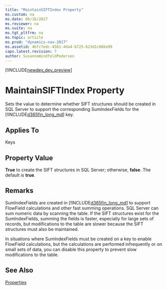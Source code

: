 ```yaml
---
title: "MaintainSIFTIndex Property"
ms.custom: na
ms.date: 06/16/2017
ms.reviewer: na
ms.suite: na
ms.tgt_pltfrm: na
ms.topic: article
ms.prod: "dynamics-nav-2017"
ms.assetid: 4bfc7edc-4561-4da4-b725-623d1c86be99
caps.latest.revision: 7
author: SusanneWindfeldPedersen
---
```


[!INCLUDE[newdev_dev_preview](../includes/newdev_dev_preview.md)]

# MaintainSIFTIndex Property
Sets the value to determine whether SIFT structures should be created in SQL Server to support the corresponding SumIndexFields for the [!INCLUDE[d365fin_long_md](../includes/d365fin_long_md.md)] key.  
  
## Applies To  
 Keys  
  
## Property Value  
 **True** to create the SIFT structures in SQL Server; otherwise, **false**. The default is **true**.  
  
## Remarks  
 SumIndexFields are created in [!INCLUDE[d365fin_long_md](../includes/d365fin_long_md.md)] to support FlowField calculations and other fast summing operations. SQL Server can sum numeric data by scanning the table. If the SIFT structures exist for the SumIndexFields, summing the fields is faster, especially for large sets of records, but modifications to the table are slower because the SIFT structures must also be maintained.  
  
 In situations where SumIndexFields must be created on a key to enable FlowField calculations, but the calculations are performed infrequently or on small sets of data, you can disable this property to prevent slow modifications to the table.  
  
## See Also  
 [Properties](devenv-properties.md)